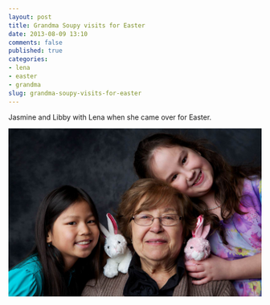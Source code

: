 ```yaml
---
layout: post
title: Grandma Soupy visits for Easter
date: 2013-08-09 13:10
comments: false
published: true
categories:
- lena
- easter
- grandma
slug: grandma-soupy-visits-for-easter
---
```

Jasmine and Libby with Lena when she came over for Easter.

![Easter portrait with Lena](/assets/images/2013/2013-03-31/Lena-Portrait-2013-03-31-at-10-47-22.jpg)
